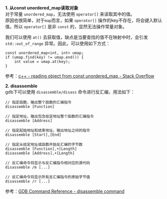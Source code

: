 **1. 从const unordered_map读取对象**  
对于常量 `unordered_map`，无法使用 `operator[]` 来读取其中的值。  
原因也很简单，对于`map`而言，如果 `operator[]` 操作的key不存在，将会键入默认值。所以 `operator[]` 是非 `const` 的，显然无法操作常量对象。  

我们可以使用 `at()` 去获取值，缺点是当要查找的值不在映射中时，会引发 `std::out_of_range` 异常。因此，可以使用如下方式：
```
const unordered_map<int, int> umap;
if (umap.find(key) != umap.end()) {
    int value = umap.at(key);
}
```
参考：[c++ - reading object from const unordered_map - Stack Overflow](https://stackoverflow.com/questions/13354394/reading-object-from-const-unordered-map)

**2. disassemble**  
gdb下可以使用 `disassemble/disass` 命令进行反汇编，用法如下：
```
// 指定函数，输出整个函数的汇编指令
disassemble [Function]

// 指定地址，输出包含给定地址整个函数的汇编指令
disassemble [Address]

// 指定起始地址和结束地址，输出地址之间的指令
disassemble [Start],[End]

// 指定从给定地址或函数开始反汇编的字节数
disassemble [Function],+[Length]
disassemble [Address],+[Length]

// 反汇编命令将显示与反汇编指令相对应的源代码
disassemble /m [...]

// 反汇编命令将显示所有反汇编指令的原始字节值
disassemble /r [...]
```
参考：[GDB Command Reference - disassemble command](https://visualgdb.com/gdbreference/commands/disassemble "GDB Command Reference - disassemble command")
